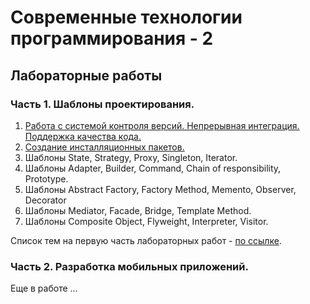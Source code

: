 ﻿# Современные технологии программирования - 2
## Лабораторные работы
### Часть 1. Шаблоны проектирования.
1. [Работа с системой контроля версий. Непрерывная интеграция. Поддержка качества кода.][l1.1]
2. [Создание инсталляционных пакетов.][l1.2]
3. Шаблоны State, Strategy, Proxy, Singleton,  Iterator.
4. Шаблоны Adapter, Builder, Command, Chain of responsibility, Prototype.
5. Шаблоны  Abstract Factory, Factory Method,  Memento, Observer, Decorator
6. Шаблоны Mediator, Facade, Bridge, Template Method.
7. Шаблоны Composite Object, Flyweight, Interpreter, Visitor.
 
Список тем на первую часть лабораторных работ - [по ссылке][1].

### Часть 2. Разработка мобильных приложений.
Еще в работе ...

[1]: <https://github.com/kpi-r520/STP/blob/master/Topics.md>
[l1.1]: <https://github.com/kpi-r520/STP/blob/master/lab-1-1.md>
[l1.2]: <https://github.com/kpi-r520/STP/blob/master/lab-1-2.md>